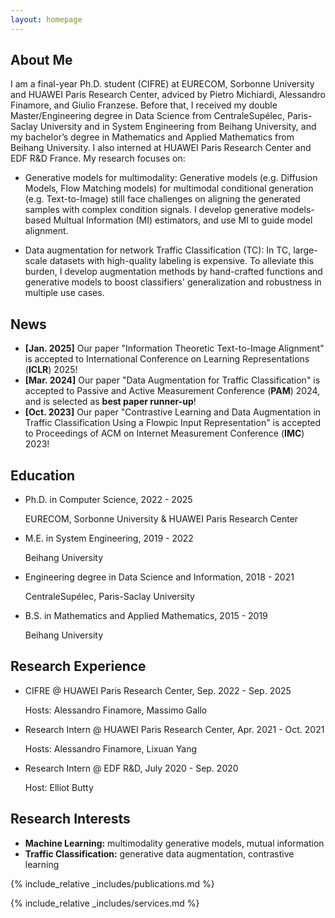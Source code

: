 ```yaml
---
layout: homepage
---
```


## About Me

I am a final-year Ph.D. student (CIFRE) at EURECOM, Sorbonne University and HUAWEI Paris Research Center, 
adviced by Pietro Michiardi, Alessandro Finamore, and Giulio Franzese. 
Before that, 
I received my double Master/Engineering degree in Data Science from CentraleSupélec, Paris-Saclay University and in System Engineering from Beihang University, 
and my bachelor’s degree in Mathematics and Applied Mathematics from Beihang University.
I also interned at HUAWEI Paris Research Center and EDF R&D France. My research focuses on:

- Generative models for multimodality: 
Generative models (e.g. Diffusion Models, Flow Matching models) for multimodal conditional generation (e.g. Text-to-Image) still face challenges on aligning the generated samples with complex condition signals.
I develop generative models-based Multual Information (MI) estimators, and use MI to guide model alignment.


- Data augmentation for network Traffic Classification (TC): 
In TC, large-scale datasets with high-quality labeling is expensive. 
To alleviate this burden,
I develop augmentation methods by hand-crafted functions and generative models to boost classifiers' generalization and robustness in multiple use cases.



## News

- **[Jan. 2025]** Our paper "Information Theoretic Text-to-Image Alignment" is accepted to International Conference on Learning Representations (**ICLR**) 2025!
- **[Mar. 2024]** Our paper "Data Augmentation for Traffic Classification" is accepted to Passive and Active Measurement Conference (**PAM**) 2024, and is selected as **best paper runner-up**!
- **[Oct. 2023]** Our paper "Contrastive Learning and Data Augmentation in Traffic Classification Using a Flowpic Input Representation" is accepted to Proceedings of ACM on Internet Measurement Conference (**IMC**) 2023!



## Education

- Ph.D. in Computer Science, 2022 - 2025

    EURECOM, Sorbonne University \& HUAWEI Paris Research Center <br/>

- M.E. in System Engineering, 2019 - 2022

    Beihang University <br/>

- Engineering degree in Data Science and Information, 2018 - 2021

    CentraleSupélec, Paris-Saclay University <br/>

- B.S. in Mathematics and Applied Mathematics, 2015 - 2019

    Beihang University <br/>


## Research Experience

- CIFRE \@ HUAWEI Paris Research Center, Sep. 2022 - Sep. 2025

    Hosts: Alessandro Finamore, Massimo Gallo <br/>

- Research Intern \@ HUAWEI Paris Research Center, Apr. 2021 - Oct. 2021

    Hosts: Alessandro Finamore, Lixuan Yang <br/>

- Research Intern \@ EDF R\&D, July 2020 - Sep. 2020

    Host: Elliot Butty <br/>






## Research Interests

- **Machine Learning:** multimodality generative models, mutual information
- **Traffic Classification:** generative data augmentation, contrastive learning



{% include_relative _includes/publications.md %}

{% include_relative _includes/services.md %}


